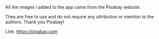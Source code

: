 All the images I added to the app came from the Pixabay website.

They are free to use and do not require any attribution or mention to the authors. Thank you Pixabay!

Link: https://pixabay.com
